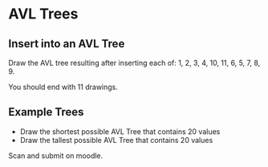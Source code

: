 # AVL Trees

## Insert into an AVL Tree

Draw the AVL tree resulting after inserting each of: 1, 2, 3, 4, 10, 11, 6, 5, 7, 8, 9.

You should end with 11 drawings.

## Example Trees

- Draw the shortest possible AVL Tree that contains 20 values
- Draw the tallest possible AVL Tree that contains 20 values

Scan and submit on moodle.